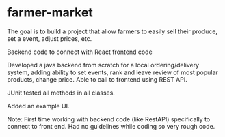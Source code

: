 # farmer-market
The goal is to build a project that allow farmers to easily sell their produce, set a event, adjust prices, etc.

Backend code to connect with React frontend code

Developed a java backend from scratch for a local ordering/delivery system, adding ability to set events, rank and leave review of most popular products, change price.
Able to call to frontend using REST API.

JUnit tested all methods in all classes.

Added an example UI.

Note: First time working with backend code (like RestAPI) specifically to connect to front end. 
Had no guidelines while coding so very rough code.

